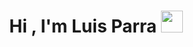 <h1 align="center"><b>Hi , I'm Luis Parra </b><img src="https://media.giphy.com/media/hvRJCLFzcasrR4ia7z/giphy.gif" width="35"></h1>
